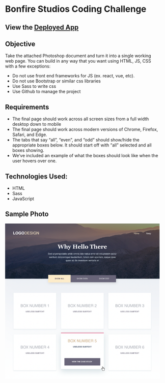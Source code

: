 # Bonfire Studios Coding Challenge

## View the [Deployed App](https://mitchgemma.github.io/Bonfire-Studios-Challenge/#)

## Objective

Take the attached Photoshop document and turn it into a single working web page. You can build in any way that you want using HTML, JS, CSS with a few exceptions:

- Do not use front end frameworks for JS (ex. react, vue, etc).
- Do not use Bootstrap or similar css libraries
- Use Sass to write css
- Use Github to manage the project

## Requirements

- The final page should work across all screen sizes from a full width desktop down to mobile
- The final page should work across modern versions of Chrome, Firefox, Safari, and Edge.
- The tabs that say “all”, “even”, and “odd” should show/hide the appropriate boxes below. It should start off with “all” selected and all boxes showing.
- We’ve included an example of what the boxes should look like when the user hovers over one.

## Technologies Used:

- HTML
- Sass
- JavaScript

## Sample Photo

![Drag Racing](media/sample-photo.png)
